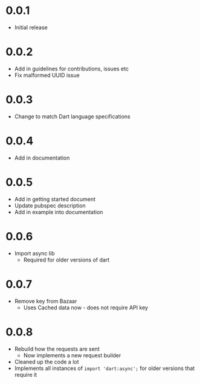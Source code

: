 # 0.0.1
* Initial release

# 0.0.2

* Add in guidelines for contributions, issues etc
* Fix malformed UUID issue

# 0.0.3

* Change to match Dart language specifications

# 0.0.4

* Add in documentation

# 0.0.5

* Add in getting started document
* Update pubspec description
* Add in example into documentation

# 0.0.6

* Import async lib
    * Required for older versions of dart
    
# 0.0.7

* Remove key from Bazaar
    * Uses Cached data now - does not require API key
    
# 0.0.8

* Rebuild how the requests are sent
    * Now implements a new request builder
* Cleaned up the code a lot 
* Implements all instances of `import 'dart:async';` for older versions that require it